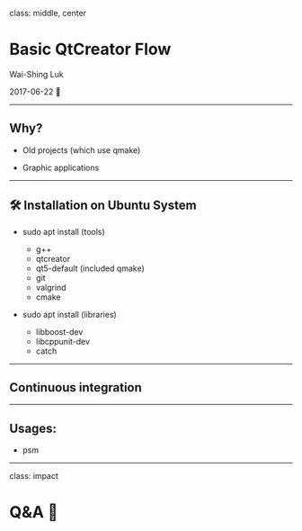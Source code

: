 class: middle, center

# Basic QtCreator Flow

Wai-Shing Luk

2017-06-22 📅

---

## Why?

- Old projects (which use qmake)

- Graphic applications

---

## 🛠️ Installation on Ubuntu System

- sudo apt install (tools)

  - g++
  - qtcreator
  - qt5-default (included qmake)
  - git
  - valgrind
  - cmake

- sudo apt install (libraries)
  - libboost-dev
  - libcppunit-dev
  - catch

---

## Continuous integration

---

## Usages:

- psm

---

class: impact

# Q&A 🎤
